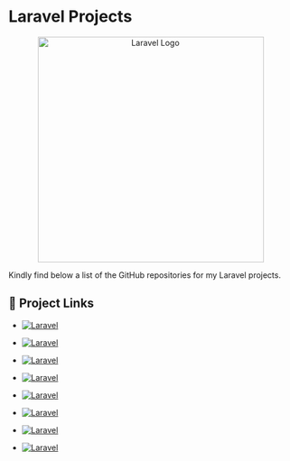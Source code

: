 # Laravel Projects
<p align="center"><a href="https://laravel.com" target="_blank"><img src="https://raw.githubusercontent.com/laravel/art/master/logo-lockup/5%20SVG/2%20CMYK/1%20Full%20Color/laravel-logolockup-cmyk-red.svg" width="400" alt="Laravel Logo"></a></p>

Kindly find below a list of the GitHub repositories for my Laravel projects.

## 🔗 Project Links

- [![Laravel](https://img.shields.io/badge/Portfolio--Website--Laravel-%23FF2D20.svg?style=for-the-badge&logo=laravel&logoColor=white)](https://github.com/mokammeltanvir/Portfolio-Web-Laravel.git)

- [![Laravel](https://img.shields.io/badge/ToHoney--Ecommerce--website-%23FF2D20.svg?style=for-the-badge&logo=laravel&logoColor=white)](https://github.com/mokammeltanvir/ToHoney-Ecommerce-Project)

- [![Laravel](https://img.shields.io/badge/Ict3204--Ecommerce--web-%23FF2D20.svg?style=for-the-badge&logo=laravel&logoColor=white)](https://github.com/mokammeltanvir/ICT3204-Project-Ecommerce)

- [![Laravel](https://img.shields.io/badge/Laravel10--Blog--website-%23FF2D20.svg?style=for-the-badge&logo=laravel&logoColor=white)](https://github.com/mokammeltanvir/Laravel10-Blog)

- [![Laravel](https://img.shields.io/badge/School--Management--System-%23FF2D20.svg?style=for-the-badge&logo=laravel&logoColor=white)](https://github.com/mokammeltanvir/Emersion-School-Management-System)

- [![Laravel](https://img.shields.io/badge/Learning--Management--System-%23FF2D20.svg?style=for-the-badge&logo=laravel&logoColor=white)](https://github.com/mokammeltanvir/Learning-Management-System)

- [![Laravel](https://img.shields.io/badge/Onetech--Ecommerce--Shop-%23FF2D20.svg?style=for-the-badge&logo=laravel&logoColor=white)](https://github.com/mokammeltanvir/Onetech-Ecommerce-Shop)

- [![Laravel](https://img.shields.io/badge/Company--Dynamic--Website-%23FF2D20.svg?style=for-the-badge&logo=laravel&logoColor=white)](https://github.com/mokammeltanvir/Company-Dynamic-Website)
